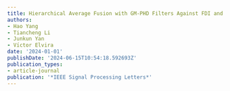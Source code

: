 ```yaml
---
title: Hierarchical Average Fusion with GM-PHD Filters Against FDI and DoS Attacks
authors:
- Hao Yang
- Tiancheng Li
- Junkun Yan
- Vı́ctor Elvira
date: '2024-01-01'
publishDate: '2024-06-15T10:54:18.592693Z'
publication_types:
- article-journal
publication: '*IEEE Signal Processing Letters*'
---
```

